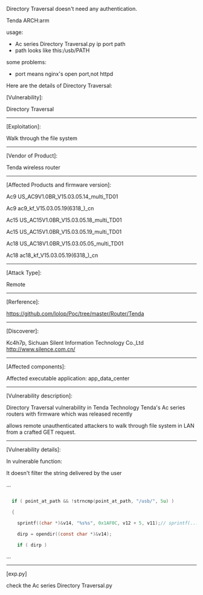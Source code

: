 Directory Traversal doesn't need any authentication.

Tenda ARCH:arm

usage: 

- Ac series Directory Traversal.py ip port path
- path looks like this:/usb/PATH

some problems: 

- port means nginx's open port,not httpd


Here are the details of Directory Traversal:

[Vulnerability]:

Directory Traversal

-----------------------------

[Exploitation]:

Walk through the file system

-----------------------------

[Vendor of Product]:

Tenda wireless router

-----------------------------

[Affected Products and firmware version]:

Ac9   US_AC9V1.0BR_V15.03.05.14_multi_TD01

Ac9   ac9_kf_V15.03.05.19(6318_)_cn

Ac15  US_AC15V1.0BR_V15.03.05.18_multi_TD01

Ac15  US_AC15V1.0BR_V15.03.05.19_multi_TD01

Ac18  US_AC18V1.0BR_V15.03.05.05_multi_TD01

Ac18  ac18_kf_V15.03.05.19(6318_)_cn

-----------------------------

[Attack Type]:

Remote

-----------------------------

[Rerference]:

https://github.com/Iolop/Poc/tree/master/Router/Tenda

-----------------------------

[Discoverer]:

Kc4h7p, Sichuan Silent Information Technology Co.,Ltd http://www.silence.com.cn/

-----------------------------

[Affected components]:

Affected executable application: app_data_center

-----------------------------

[Vulnerability description]:

Directory Traversal vulnerability in Tenda Technology Tenda's Ac series routers with firmware which was released recently 

allows remote unauthenticated attackers to walk through file system in LAN from a crafted GET request.

-----------------------------

[Vulnerability details]:

In vulnerable function:

It doesn't filter the string delivered by the user

...

```c

  if ( point_at_path && !strncmp(point_at_path, "/usb/", 5u) )

  {

    sprintf((char *)&v14, "%s%s", 0x1AF0C, v12 + 5, v11);// sprintf(..../var/etc/upan,point_at_path)

    dirp = opendir((const char *)&v14);

    if ( dirp )

```

...

-----------------------------

[exp.py]

check the Ac series Directory Traversal.py


